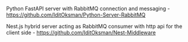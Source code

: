 Python FastAPI server with RabbitMQ connection and messaging - https://github.com/IditOksman/Python-Server-RabbitMQ 

Nest.js hybrid server acting as RabbitMQ consumer with http api for the client side - https://github.com/IditOksman/Nest-Middleware
